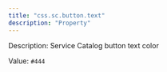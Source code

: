 ```yaml
---
title: "css.sc.button.text"
description: "Property"
---
```


Description: Service Catalog button text color

Value: `#444`